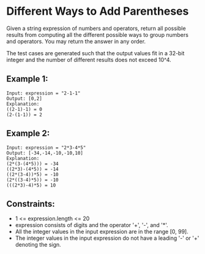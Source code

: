 # Different Ways to Add Parentheses

Given a string expression of numbers and operators, return all possible results from computing all the different possible ways to group numbers and operators. You may return the answer in any order.

The test cases are generated such that the output values fit in a 32-bit integer and the number of different results does not exceed 10^4.

## Example 1:

```
Input: expression = "2-1-1"
Output: [0,2]
Explanation:
((2-1)-1) = 0
(2-(1-1)) = 2
```

## Example 2:

```
Input: expression = "2*3-4*5"
Output: [-34,-14,-10,-10,10]
Explanation:
(2*(3-(4*5))) = -34
((2*3)-(4*5)) = -14
((2*(3-4))*5) = -10
(2*((3-4)*5)) = -10
(((2*3)-4)*5) = 10
```

## Constraints:

- 1 <= expression.length <= 20
- expression consists of digits and the operator '+', '-', and '\*'.
- All the integer values in the input expression are in the range [0, 99].
- The integer values in the input expression do not have a leading '-' or '+' denoting the sign.
